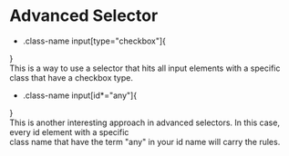 # Advanced Selector

- .class-name input[type="checkbox"]{

}
<br>
This is a way to use a selector that hits all input elements with a specific class that have a checkbox type.
<br>
- .class-name input[id*="any"]{

}
<br>
This is another interesting approach in advanced selectors. In this case, every id element with a specific <br> class name that have the term "any" in your id name will carry the rules.